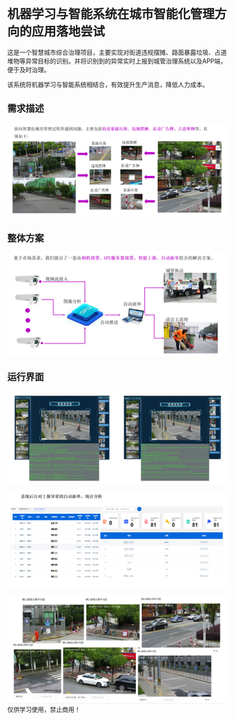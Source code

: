 # 机器学习与智能系统在城市智能化管理方向的应用落地尝试  
这是一个智慧城市综合治理项目，主要实现对街道违规摆摊、路面暴露垃圾、占道堆物等异常目标的识别。并将识别到的异常实时上报到城管治理系统以及APP端，便于及时治理。
  
该系统将机器学习与智能系统相结合，有效提升生产消息，降低人力成本。

## 需求描述

![](./img/img.png)

## 整体方案

![](./img/img_1.png)

## 运行界面

![](./img/img_2.png)

![](./img/img_3.png)

![](./img/img_4.png)
仅供学习使用，禁止商用！
